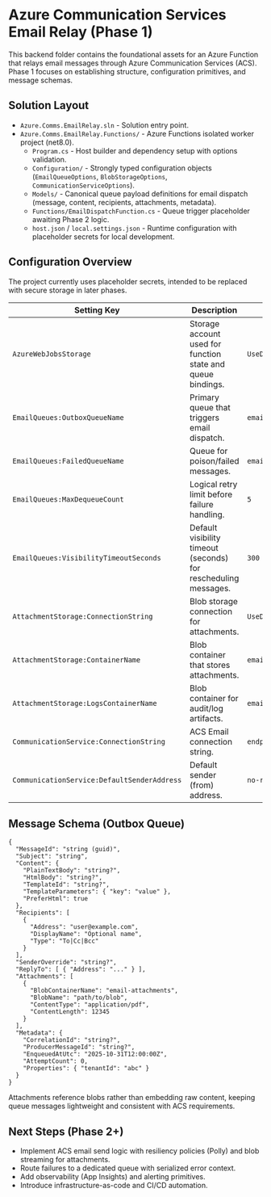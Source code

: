 # Azure Communication Services Email Relay (Phase 1)

This backend folder contains the foundational assets for an Azure Function that relays email messages through Azure Communication Services (ACS). Phase 1 focuses on establishing structure, configuration primitives, and message schemas.

## Solution Layout

- `Azure.Comms.EmailRelay.sln` - Solution entry point.
- `Azure.Comms.EmailRelay.Functions/` - Azure Functions isolated worker project (net8.0).
  - `Program.cs` - Host builder and dependency setup with options validation.
  - `Configuration/` - Strongly typed configuration objects (`EmailQueueOptions`, `BlobStorageOptions`, `CommunicationServiceOptions`).
  - `Models/` - Canonical queue payload definitions for email dispatch (message, content, recipients, attachments, metadata).
  - `Functions/EmailDispatchFunction.cs` - Queue trigger placeholder awaiting Phase 2 logic.
  - `host.json` / `local.settings.json` - Runtime configuration with placeholder secrets for local development.

## Configuration Overview

The project currently uses placeholder secrets, intended to be replaced with secure storage in later phases.

| Setting Key | Description | Phase 1 Default |
| --- | --- | --- |
| `AzureWebJobsStorage` | Storage account used for function state and queue bindings. | `UseDevelopmentStorage=true` |
| `EmailQueues:OutboxQueueName` | Primary queue that triggers email dispatch. | `email-outbox` |
| `EmailQueues:FailedQueueName` | Queue for poison/failed messages. | `email-failed` |
| `EmailQueues:MaxDequeueCount` | Logical retry limit before failure handling. | `5` |
| `EmailQueues:VisibilityTimeoutSeconds` | Default visibility timeout (seconds) for rescheduling messages. | `300` |
| `AttachmentStorage:ConnectionString` | Blob storage connection for attachments. | `UseDevelopmentStorage=true` |
| `AttachmentStorage:ContainerName` | Blob container that stores attachments. | `email-attachments` |
| `AttachmentStorage:LogsContainerName` | Blob container for audit/log artifacts. | `email-logs` |
| `CommunicationService:ConnectionString` | ACS Email connection string. | `endpoint=...;accesskey=...` |
| `CommunicationService:DefaultSenderAddress` | Default sender (from) address. | `no-reply@contoso.com` |

## Message Schema (Outbox Queue)

```jsonc
{
  "MessageId": "string (guid)",
  "Subject": "string",
  "Content": {
    "PlainTextBody": "string?",
    "HtmlBody": "string?",
    "TemplateId": "string?",
    "TemplateParameters": { "key": "value" },
    "PreferHtml": true
  },
  "Recipients": [
    {
      "Address": "user@example.com",
      "DisplayName": "Optional name",
      "Type": "To|Cc|Bcc"
    }
  ],
  "SenderOverride": "string?",
  "ReplyTo": [ { "Address": "..." } ],
  "Attachments": [
    {
      "BlobContainerName": "email-attachments",
      "BlobName": "path/to/blob",
      "ContentType": "application/pdf",
      "ContentLength": 12345
    }
  ],
  "Metadata": {
    "CorrelationId": "string?",
    "ProducerMessageId": "string?",
    "EnqueuedAtUtc": "2025-10-31T12:00:00Z",
    "AttemptCount": 0,
    "Properties": { "tenantId": "abc" }
  }
}
```

Attachments reference blobs rather than embedding raw content, keeping queue messages lightweight and consistent with ACS requirements.

## Next Steps (Phase 2+)

- Implement ACS email send logic with resiliency policies (Polly) and blob streaming for attachments.
- Route failures to a dedicated queue with serialized error context.
- Add observability (App Insights) and alerting primitives.
- Introduce infrastructure-as-code and CI/CD automation.
